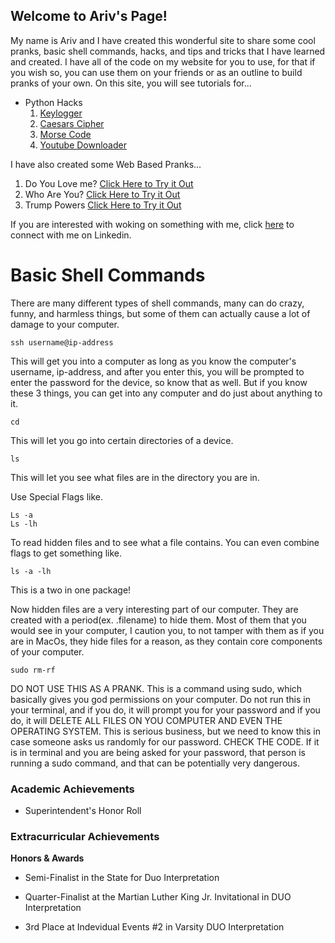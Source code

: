 ## Welcome to Ariv's Page!

My name is Ariv and I have created this wonderful site to share some cool pranks, basic shell commands, hacks, and tips and tricks that I have learned and created. I have all of the code on my website for you to use, for that if you wish so, you can use them on your friends or as an outline to build pranks of your own.
On this site, you will see tutorials for...
- Python Hacks
  1. [Keylogger](logger.md)
  2. [Caesars Cipher](caesar.md)
  3. [Morse Code](morse.md)
  4. [Youtube Downloader](ytdl.md)

I have also created some Web Based Pranks...
  1. Do You Love me? [Click Here to Try it Out](https://doesyouloveme.netlify.com)
  2. Who Are You? [Click Here to Try it Out](https://minion.netlify.com)
  3. Trump Powers [Click Here to Try it Out](https://trumppowers.netlify.com/index.html)

If you are interested with woking on something with me, click [here](https://www.linkedin.com/in/ariv-gupta-1b250b163/) to connect with me on Linkedin.

# Basic Shell Commands

There are many different types of shell commands, many can do crazy, funny, and harmless things, but some of them can actually cause a lot of damage to your computer.

```
ssh username@ip-address
```
This will get you into a computer as long as you know the computer's username, ip-address, and after you enter this, you will be prompted to enter the password for the device, so know that as well. But if you know these 3 things, you can get into any computer and do just about anything to it.

```
cd
```
This will let you go into certain directories of a device.

```
ls
```
This will let you see what files are in the directory you are in.

Use Special Flags like.
```
Ls -a
Ls -lh
```
To read hidden files and to see what a file contains. You can even combine flags to get something like.
```
ls -a -lh
```
This is a two in one package!

Now hidden files are a very interesting part of our computer. They are created with a period(ex. .filename) to hide them. Most of them that you would see in your computer, I caution you, to not tamper with them as if you are in MacOs, they hide files for a reason, as they contain core components of your computer.

```
sudo rm-rf
```
DO NOT USE THIS AS A PRANK. This is a command using sudo, which basically gives you god permissions on your computer. Do not run this in your terminal, and if you do, it will prompt you for your password and if you do, it will DELETE ALL FILES ON YOU COMPUTER AND EVEN THE OPERATING SYSTEM. This is serious business, but we need to know this in case someone asks us randomly for our password. CHECK THE CODE. If it is in terminal and you are being asked for your password, that person is running a sudo command, and that can be potentially very dangerous.

### Academic Achievements

- Superintendent's Honor Roll

### Extracurricular Achievements


**Honors & Awards**

 - Semi-Finalist in the State for Duo Interpretation

- Quarter-Finalist at the Martian Luther King Jr. Invitational in DUO Interpretation

- 3rd Place at Indevidual Events #2 in Varsity DUO Interpretation
